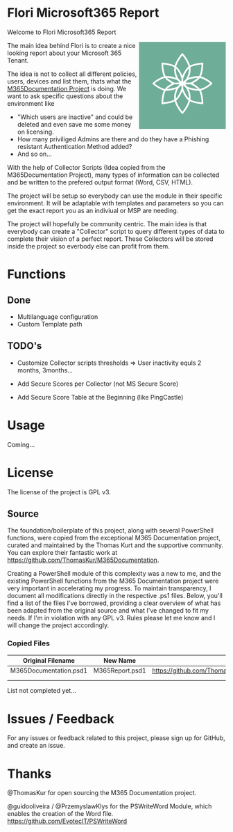 # Flori Microsoft365 Report
Welcome to Flori Microsoft365 Report

<img align="right" src="https://github.com/schmm2/Flori-M365Report/raw/main/Branding/icon.png" width="200px" alt="Flori">

The main idea behind Flori is to create a nice looking report about your Microsoft 365 Tenant. 

The idea is not to collect all different policies, users, devices and list them, thats what the [M365Documentation Project](https://github.com/ThomasKur/M365Documentation.) is doing. We want to ask specific questions about the environment like 

- "Which users are inactive" and could be deleted and even save me some money on licensing. 
- How many priviliged Admins are there and do they have a Phishing resistant Authentication Method added?
- And so on...

With the help of Collector Scripts (Idea copied from the M365Documentation Project), many types of information can be collected and be written to the prefered output format (Word, CSV, HTML).

The project will be setup so everybody can use the module in their specific environment. It will be adaptable with templates and parameters so you can get the exact report you as an indiviual or MSP are needing.

The project will hopefully be community centric. The main idea is that everybody can create a "Collector" script to query different types of data to complete their vision of a perfect report. These Collectors will be stored inside the project so everbody else can profit from them.


# Functions

## Done

- Multilanguage configuration
- Custom Template path

## TODO's

- Customize Collector scripts thresholds => User inactivity equls 2 months, 3months...

- Add Secure Scores per Collector (not MS Secure Score)
- Add Secure Score Table at the Beginning (like PingCastle)

# Usage

Coming...

# License
The license of the project is GPL v3.

## Source
The foundation/boilerplate of this project, along with several PowerShell functions, were copied from the exceptional M365 Documentation project, curated and maintained by the Thomas Kurt and the supportive community. You can explore their fantastic work at https://github.com/ThomasKur/M365Documentation.

Creating a PowerShell module of this complexity was a new to me, and the existing PowerShell functions from the M365 Documentation project were very important in accelerating my progress. To maintain transparency, I document all modifications directly in the respective .ps1 files. Below, you'll find a list of the files I've borrowed, providing a clear overview of what has been adapted from the original source and what I've changed to fit my needs. If I'm in violation with any GPL v3. Rules please let me know and I will change the project accordingly.

### Copied Files

| Original Filename  | New Name  | Source |
|---|---|---|
| M365Documentation.psd1   | M365Report.psd1   | https://github.com/ThomasKur/M365Documentation/blob/main/PSModule/M365Documentation/M365Documentation.psd1  |
|   |   |   |
|   |   |   |

List not completed yet... 

# Issues / Feedback
For any issues or feedback related to this project, please sign up for GitHub, and create an issue.

# Thanks

@ThomasKur for open sourcing the M365 Documentation project.

@guidooliveira / @PrzemyslawKlys for the PSWriteWord Module, which enables the creation of the Word file. https://github.com/EvotecIT/PSWriteWord
